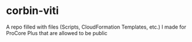 # corbin-viti
A repo filled with files (Scripts, CloudFormation Templates, etc.) I made for ProCore Plus that are allowed to be public
